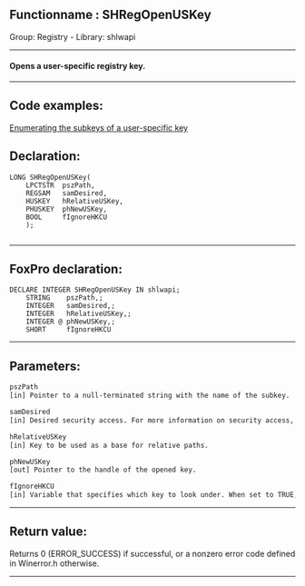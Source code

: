 <link rel="stylesheet" type="text/css" href="../../css/win32api.css">  
<link rel="stylesheet" href="https://cdnjs.cloudflare.com/ajax/libs/font-awesome/4.7.0/css/font-awesome.min.css">

## Functionname : SHRegOpenUSKey
Group: Registry - Library: shlwapi    
***  


#### Opens a user-specific registry key.
***  


## Code examples:
[Enumerating the subkeys of a user-specific key](../../samples/sample_129.md)  

## Declaration:
```foxpro  
LONG SHRegOpenUSKey(
    LPCTSTR  pszPath,
    REGSAM   samDesired,
    HUSKEY   hRelativeUSKey,
    PHUSKEY  phNewUSKey,
    BOOL     fIgnoreHKCU
    );
  
```  
***  


## FoxPro declaration:
```foxpro  
DECLARE INTEGER SHRegOpenUSKey IN shlwapi;
   	STRING    pszPath,;
   	INTEGER   samDesired,;
   	INTEGER   hRelativeUSKey,;
   	INTEGER @ phNewUSKey,;
   	SHORT     fIgnoreHKCU  
```  
***  


## Parameters:
```txt  
pszPath
[in] Pointer to a null-terminated string with the name of the subkey.

samDesired
[in] Desired security access. For more information on security access, see REGSAM.

hRelativeUSKey
[in] Key to be used as a base for relative paths.

phNewUSKey
[out] Pointer to the handle of the opened key.

fIgnoreHKCU
[in] Variable that specifies which key to look under. When set to TRUE, SHRegGetUSValue ignores HKCU and returns a value from HKLM.  
```  
***  


## Return value:
Returns 0 (ERROR_SUCCESS) if successful, or a nonzero error code defined in Winerror.h otherwise.  
***  

